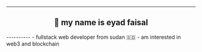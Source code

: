 ----------
<h2 align="center">🤝 my name is eyad faisal</h2>
----------
- fullstack web developer from sudan 🇸🇩
- am interested in web3 and blockchain

